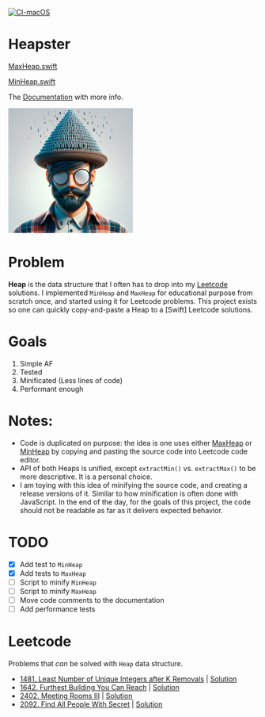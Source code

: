 [![CI-macOS](https://github.com/evgeniyd/heapster-swift/actions/workflows/CI.yml/badge.svg?branch=main)](https://github.com/evgeniyd/heapster-swift/actions/workflows/CI.yml)

# Heapster

[MaxHeap.swift](Heapster/MaxHeap.swift)

[MinHeap.swift](Heapster/MinHeap.swift)

The [Documentation](Heapster/Heapster.docc/Heapster.md) with more info.

<p align="left" width="30%">
    <img width="50%" src="/github-image.png">
</p>

# Problem

**Heap** is the data structure that I often has to drop into my [Leetcode](https://leetcode.com) solutions. I implemented `MinHeap` and `MaxHeap` for educational purpose from scratch once, and started using it for Leetcode problems. This project exists so one can quickly copy-and-paste a Heap to a [Swift] Leetcode solutions.

# Goals

1. Simple AF
2. Tested
3. Minificated (Less lines of code)
4. Performant enough

# Notes:

* Code is duplicated on purpose: the idea is one uses either [MaxHeap](Heapster/MaxHeap.swift) or [MinHeap](Heapster/MinHeap.swift) by copying and pasting the source code into Leetcode code editor.
* API of both Heaps is unified, except `extractMin()` vs. `extractMax()` to be more descriptive. It is a personal choice.
* I am toying with this idea of minifying the source code, and creating a release versions of it. Similar to how minification is often done with JavaScript. In the end of the day, for the goals of this project, the code should not be readable as far as it delivers expected behavior.

# TODO

- [x] Add test to `MinHeap`
- [x] Add tests to `MaxHeap`
- [ ] Script to minify `MinHeap`
- [ ] Script to minify `MaxHeap`
- [ ] Move code comments to the documentation
- [ ] Add performance tests

# Leetcode
Problems that *can* be solved with `Heap` data structure.

* [1481. Least Number of Unique Integers after K Removals](https://leetcode.com/problems/least-number-of-unique-integers-after-k-removals/) | [Solution](https://leetcode.com/problems/least-number-of-unique-integers-after-k-removals/solutions/4749396/heap-solution/)
* [1642. Furthest Building You Can Reach](https://leetcode.com/problems/furthest-building-you-can-reach/) | [Solution](https://leetcode.com/problems/furthest-building-you-can-reach/solutions/4749423/minheap-solution/)
* [2402. Meeting Rooms III](https://leetcode.com/problems/meeting-rooms-iii/) | [Solution](https://leetcode.com/problems/meeting-rooms-iii/solutions/4748798/2-solutions-linear-search-two-heaps/)
* [2092. Find All People With Secret](https://leetcode.com/problems/find-all-people-with-secret/) | [Solution](https://leetcode.com/problems/find-all-people-with-secret/solutions/4778215/minheap-solution)
